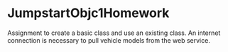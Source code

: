 JumpstartObjc1Homework
======================

Assignment to create a basic class and use an existing class.  An internet connection is necessary to pull vehicle models from the web service.
